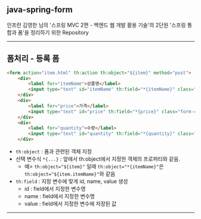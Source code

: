 
## java-spring-form

인프런 김영한 님의 '스프링 MVC 2편 - 백엔드 웹 개발 활용 기술'의 2단원 '스프링 통합과 폼'을 정리하기 위한 Repository

---

## 폼처리 - 등록 폼

```html
<form action="item.html" th:action th:object="${item}" method="post">
    <div>
        <label for="itemName">상품명</label>
        <input type="text" id="itemName" th:field="*{itemName}" class="form-control" placeholder="이름을 입력하세요">
    </div>
    <div>
        <label for="price">가격</label>
        <input type="text" id="price" th:field="*{price}" class="form-control" placeholder="가격을 입력하세요">
    </div>
    <div>
        <label for="quantity">수량</label>
        <input type="text" id="quantity" th:field="*{quantity}" class="form-control" placeholder="수량을 입력하세요">
    </div>
```
- `th:object` : 폼과 관련된 객체 지정
- 선택 변수식 `*{...}` : 앞에서 th:object에서 지정한 객체의 프로퍼티와 같음.
  - 예> `th:object="${item}"` 일때 `th:object="*{itemName}"`은 `th:object="${item.itemName}"`와 같음
- `th:field` : 지정 변수에 맞게 id, name, value 생성
  - id : field에서 지정한 변수명
  - name : field에서 지정한 변수명
  - value : field에서 지정한 변수에 저장된 값

---
